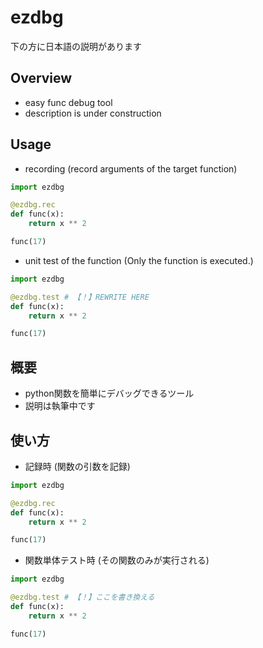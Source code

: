 # ezdbg

下の方に日本語の説明があります

## Overview
- easy func debug tool
- description is under construction

## Usage
- recording (record arguments of the target function)
```python
import ezdbg

@ezdbg.rec
def func(x):
	return x ** 2

func(17)
```

- unit test of the function (Only the function is executed.)
```python
import ezdbg

@ezdbg.test	# 【！】REWRITE HERE
def func(x):
	return x ** 2

func(17)
```

## 概要
- python関数を簡単にデバッグできるツール
- 説明は執筆中です

## 使い方
- 記録時 (関数の引数を記録)
```python
import ezdbg

@ezdbg.rec
def func(x):
	return x ** 2

func(17)
```

- 関数単体テスト時 (その関数のみが実行される)
```python
import ezdbg

@ezdbg.test	# 【！】ここを書き換える
def func(x):
	return x ** 2

func(17)
```
